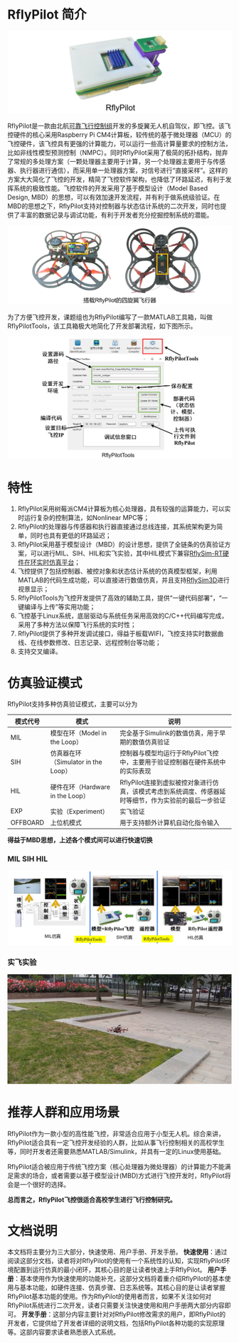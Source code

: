 # RflyPilot 简介

![rflypilot](introduction/img/rflypilot.jpg)


RflyPilot是一款由北航[可靠飞行控制组](https://rfly.buaa.edu.cn/)开发的多旋翼无人机自驾仪，即飞控。该飞控硬件的核心采用Raspberry Pi CM4计算板，较传统的基于微处理器（MCU）的飞控硬件，该飞控具有更强的计算能力，可以运行一些高计算量要求的控制方法，比如非线性模型预测控制（NMPC）。同时RflyPilot采用了极简的拓扑结构，抛弃了常规的多处理方案（一颗处理器主要用于计算，另一个处理器主要用于与传感器、执行器进行通信），而采用单一处理器方案，对信号进行“直接采样”。这样的方案大大简化了飞控的开发，精简了飞控软件架构，也降低了环路延迟，有利于发挥系统的极致性能。飞控软件的开发采用了基于模型设计（Model Based Design, MBD）的思想，可以有效加速开发流程，并有利于做系统级验证。在MBD的思想之下，RflyPilot支持对控制器与状态估计系统的二次开发，同时也提供了丰富的数据记录与调试功能，有利于开发者充分挖掘控制系统的潜能。


![rflypilot_quadcopter](introduction/img/quadcopter_with_rflypilot.jpg)

为了方便飞控开发，课题组也为RflyPilot编写了一款MATLAB工具箱，叫做RflyPilotTools，该工具箱极大地简化了开发部署流程，如下图所示。

![rflypilottools](introduction/img/rflypilottools.jpg)

# 特性

1. RflyPilot采用树莓派CM4计算板为核心处理器，具有较强的运算能力，可以实时运行复杂的控制算法，如Nonlinear MPC等；
2. RflyPilot的处理器与传感器和执行器直接通过总线连接，其系统架构更为简单，同时也具有更低的环路延迟；
3. RflyPilot采用基于模型设计（MBD）的设计思想，提供了全链条的仿真验证方案，可以进行MIL、SIH、HIL和实飞实验，其中HIL模式下兼容[RflySim-RT硬件在环实时仿真平台](https://rflybuaa.github.io/RflySimRTDoc/)；
4. 飞控提供了包括控制器、被控对象和状态估计系统的仿真模型框架，利用MATLAB的代码生成功能，可以直接进行数值仿真，并且支持[RflySim3D](http://doc.rflysim.com/)进行视景显示；
5. RflyPilotTools为飞控开发提供了高效的辅助工具，提供“一键代码部署”，“一键编译与上传”等实用功能；
6. 飞控基于Linux系统，底层驱动与系统任务采用高效的C/C++代码编写完成，采用了多种方法以保障飞行系统的实时性；
7. RflyPilot提供了多种开发调试接口，得益于板载WIFI，飞控支持实时数据曲线、在线参数修改、日志记录、远程控制台等功能；
8. 支持交叉编译。

# 仿真验证模式
RflyPilot支持多种仿真验证模式，主要可以分为

|模式代号|模式|说明|
|----|----|----|
|MIL|模型在环（Model in the Loop）|完全基于Simulink的数值仿真，用于早期的数值仿真验证|
|SIH|仿真器在环（Simulator in the Loop）|控制器与模型均运行于RflyPilot飞控中，主要用于验证控制器在硬件系统中的实际表现|
|HIL|硬件在环（Hardware in the Loop）|RflyPilot连接到虚拟被控对象进行仿真，该模式考虑到系统调度、传感器延时等细节，作为实验前的最后一步验证|
|EXP|实验（Experiment）|实飞验证|
|OFFBOARD|上位机模式|用于支持额外计算机自动化指令输入|

**得益于MBD思想，上述各个模式间可以进行快速切换**

### MIL SIH HIL

![MIL_SIH_HIL](introduction/img/validation_mode.jpg)

### 实飞实验

![EXP](introduction/img//real-flight.jpg)

# 推荐人群和应用场景
RflyPilot作为一款小型的高性能飞控，非常适合应用于小型无人机。综合来讲，RflyPilot适合具有一定飞控开发经验的人群，比如从事飞行控制相关的高校学生等，同时开发者还需要熟悉MATLAB/Simulink，并具有一定的Linux使用基础。

RflyPilot适合被应用于传统飞控方案（核心处理器为微处理器）的计算能力不能满足需求的场合，或者需要以基于模型设计(MBD)方式进行飞控开发时，RflyPilot将会是一个很好的选择。

**总而言之，RflyPilot飞控很适合高校学生进行飞行控制研究。**

# 文档说明
本文档将主要分为三大部分，快速使用、用户手册、开发手册。
**快速使用**：通过阅读这部分文档，读者将对RflyPilot的使用有一个系统性的认知，实现RflyPilot环境配置到运行仿真的最小闭环，其核心目的是让读者快速上手RflyPilot。
**用户手册**：基本使用作为快速使用的功能补充，这部分文档将着重介绍RflyPilot的基本使用与基本功能，如硬件连接、仿真步骤、日志系统等。其核心目的是让读者掌握RflyPilot基本功能的使用。作为RflyPilot的使用者而言，如果不关注如何对RflyPilot系统进行二次开发，读者只需要关注快速使用和用户手册两大部分内容即可。
**开发手册**：这部分内容主要针对对RflyPilot修改需求的用户，即RflyPilot的开发者，它提供给了开发者详细的说明文档，包括RflyPilot各种功能的实现原理等。这部内容要求读者熟悉嵌入式系统。